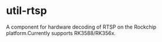# util-rtsp
A component for hardware decoding of RTSP on the Rockchip platform.Currently supports RK3588/RK356x.
